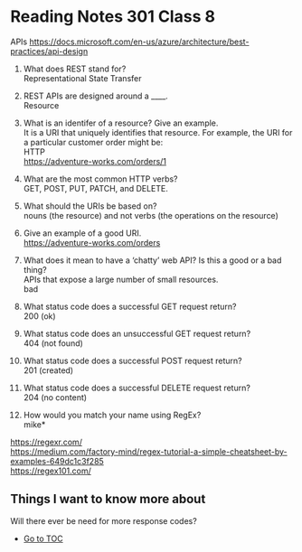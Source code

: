 # Reading Notes 301 Class 8

APIs
<https://docs.microsoft.com/en-us/azure/architecture/best-practices/api-design>

1. What does REST stand for?  
Representational State Transfer

2. REST APIs are designed around a ____.  
Resource

3. What is an identifer of a resource? Give an example.  
It is a URI that uniquely identifies that resource. For example, the URI for a particular customer order might be:  
HTTP  
<https://adventure-works.com/orders/1>  

4. What are the most common HTTP verbs?  
GET, POST, PUT, PATCH, and DELETE.  

5. What should the URIs be based on?  
nouns (the resource) and not verbs (the operations on the resource)

6. Give an example of a good URI.  
<https://adventure-works.com/orders>  

7. What does it mean to have a ‘chatty’ web API? Is this a good or a bad thing?  
APIs that expose a large number of small resources.  
bad  

8. What status code does a successful GET request return?  
200 (ok)  

9. What status code does an unsuccessful GET request return?  
404 (not found)  

10. What status code does a successful POST request return?  
201 (created)  

11. What status code does a successful DELETE request return?  
204 (no content)  

12. How would you match your name using RegEx?  
mike*  

<https://regexr.com/>  
<https://medium.com/factory-mind/regex-tutorial-a-simple-cheatsheet-by-examples-649dc1c3f285>  
<https://regex101.com/>  

## Things I want to know more about

Will there ever be need for more response codes?  

- [Go to TOC](README.md)
